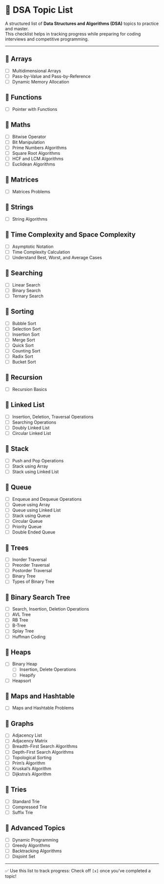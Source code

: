 # 📘 DSA Topic List

A structured list of **Data Structures and Algorithms (DSA)** topics to practice and master.  
This checklist helps in tracking progress while preparing for coding interviews and competitive programming.

---

## 📂 Arrays
- [ ] Multidimensional Arrays  
- [ ] Pass-by-Value and Pass-by-Reference  
- [ ] Dynamic Memory Allocation  

## 📂 Functions
- [ ] Pointer with Functions  

## 📂 Maths
- [ ] Bitwise Operator  
- [ ] Bit Manipulation  
- [ ] Prime Numbers Algorithms  
- [ ] Square Root Algorithms  
- [ ] HCF and LCM Algorithms  
- [ ] Euclidean Algorithms  

## 📂 Matrices
- [ ] Matrices Problems  

## 📂 Strings
- [ ] String Algorithms  

## 📂 Time Complexity and Space Complexity
- [ ] Asymptotic Notation  
- [ ] Time Complexity Calculation  
- [ ] Understand Best, Worst, and Average Cases  

## 📂 Searching
- [ ] Linear Search  
- [ ] Binary Search  
- [ ] Ternary Search  

## 📂 Sorting
- [ ] Bubble Sort  
- [ ] Selection Sort  
- [ ] Insertion Sort  
- [ ] Merge Sort  
- [ ] Quick Sort  
- [ ] Counting Sort  
- [ ] Radix Sort  
- [ ] Bucket Sort  

## 📂 Recursion
- [ ] Recursion Basics  

## 📂 Linked List
- [ ] Insertion, Deletion, Traversal Operations  
- [ ] Searching Operations  
- [ ] Doubly Linked List  
- [ ] Circular Linked List  

## 📂 Stack
- [ ] Push and Pop Operations  
- [ ] Stack using Array  
- [ ] Stack using Linked List  

## 📂 Queue
- [ ] Enqueue and Dequeue Operations  
- [ ] Queue using Array  
- [ ] Queue using Linked List  
- [ ] Stack using Queue  
- [ ] Circular Queue  
- [ ] Priority Queue  
- [ ] Double Ended Queue  

## 📂 Trees
- [ ] Inorder Traversal  
- [ ] Preorder Traversal  
- [ ] Postorder Traversal  
- [ ] Binary Tree  
- [ ] Types of Binary Tree  

## 📂 Binary Search Tree
- [ ] Search, Insertion, Deletion Operations  
- [ ] AVL Tree  
- [ ] RB Tree  
- [ ] B-Tree  
- [ ] Splay Tree  
- [ ] Huffman Coding  

## 📂 Heaps
- [ ] Binary Heap  
  - [ ] Insertion, Delete Operations  
  - [ ] Heapify  
- [ ] Heapsort  

## 📂 Maps and Hashtable
- [ ] Maps and Hashtable Problems  

## 📂 Graphs
- [ ] Adjacency List  
- [ ] Adjacency Matrix  
- [ ] Breadth-First Search Algorithms  
- [ ] Depth-First Search Algorithms  
- [ ] Topological Sorting  
- [ ] Prim’s Algorithm  
- [ ] Kruskal’s Algorithm  
- [ ] Dijkstra’s Algorithm  

## 📂 Tries
- [ ] Standard Trie  
- [ ] Compressed Trie  
- [ ] Suffix Trie  

## 📂 Advanced Topics
- [ ] Dynamic Programming  
- [ ] Greedy Algorithms  
- [ ] Backtracking Algorithms  
- [ ] Disjoint Set  

---

✅ Use this list to track progress: Check off `[x]` once you’ve completed a topic!  
